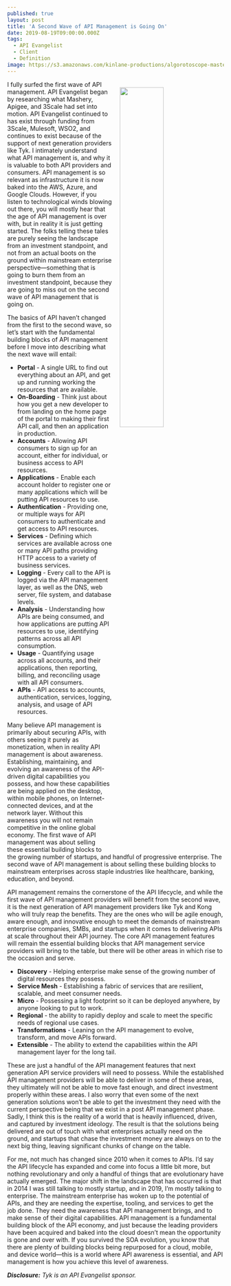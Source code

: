 ```yaml
---
published: true
layout: post
title: 'A Second Wave of API Management is Going On'
date: 2019-08-19T09:00:00.000Z
tags:
  - API Evangelist
  - Client
  - Definition
image: https://s3.amazonaws.com/kinlane-productions/algorotoscope-master/stories-beach-rocks-currents-internet-numbers.jpg
---
```

<img src="{{ page.image }}" width="45%" align="right" style="padding: 15px;" />
I fully surfed the first wave of API management. API Evangelist began by researching what Mashery, Apigee, and 3Scale had set into motion. API Evangelist continued to has exist through funding from 3Scale, Mulesoft, WSO2, and continues to exist because of the support of next generation providers like Tyk. I intimately understand what API management is, and why it is valuable to both API providers and consumers. API management is so relevant as infrastructure it is now baked into the AWS, Azure, and Google Clouds. However, if you listen to technological winds blowing out there, you will mostly hear that the age of API management is over with, but in reality it is just getting started. The folks telling these tales are purely seeing the landscape from an investment standpoint, and not from an actual boots on the ground within mainstream enterprise perspective—something that is going to burn them from an investment standpoint, because they are going to miss out on the second wave of API management that is going on.

The basics of API haven’t changed from the first to the second wave, so let’s start with the fundamental building blocks of API management before I move into describing what the next wave will entail:

- **Portal** - A single URL to find out everything about an API, and get up and running working the resources that are available.
- **On-Boarding** - Think just about how you get a new developer to from landing on the home page of the portal to making their first API call, and then an application in production.
- **Accounts** - Allowing API consumers to sign up for an account, either for individual, or business access to API resources.
- **Applications** - Enable each account holder to register one or many applications which will be putting API resources to use.
- **Authentication** - Providing one, or multiple ways for API consumers to authenticate and get access to API resources.
- **Services** - Defining which services are available across one or many API paths providing HTTP access to a variety of business services.
- **Logging** - Every call to the API is logged via the API management layer, as well as the DNS, web server, file system, and database levels.
- **Analysis** - Understanding how APIs are being consumed, and how applications are putting API resources to use, identifying patterns across all API consumption.
- **Usage** - Quantifying usage across all accounts, and their applications, then reporting, billing, and reconciling usage with all API consumers.
- **APIs** - API access to accounts, authentication, services, logging, analysis, and usage of API resources.

Many believe API management is primarily about securing APIs, with others seeing it purely as monetization, when in reality API management is about awareness. Establishing, maintaining, and evolving an awareness of the API-driven digital capabilities you possess, and how these capabilities are being applied on the desktop, within mobile phones, on Internet-connected devices, and at the network layer. Without this awareness you will not remain competitive in the online global economy. The first wave of API management was about selling these essential building blocks to the growing number of startups, and handful of progressive enterprise. The second wave of API management is about selling these building blocks to mainstream enterprises across staple industries like healthcare, banking, education, and beyond.

API management remains the cornerstone of the API lifecycle, and while the first wave of API management providers will benefit from the second wave, it is the next generation of API management providers like Tyk and Kong who will truly reap the benefits. They are the ones who will be agile enough, aware enough, and innovative enough to meet the demands of mainstream enterprise companies, SMBs, and startups when it comes to delivering APIs at scale throughout their API journey. The core API management features will remain the essential building blocks that API management service providers will bring to the table, but there will be other areas in which rise to the occasion and serve.

- **Discovery** - Helping enterprise make sense of the growing number of digital resources they possess.
- **Service Mesh** - Establishing a fabric of services that are resilient, scalable, and meet consumer needs.
- **Micro** - Possessing a light footprint so it can be deployed anywhere, by anyone looking to put to work.
- **Regional** - the ability to rapidly deploy and scale to meet the specific needs of regional use cases.
- **Transformations** - Leaning on the API management to evolve, transform, and move APIs forward.
- **Extensible** - The ability to extend the capabilities within the API management layer for the long tail.

These are just a handful of the API management features that next generation API service providers will need to possess. While the established API management providers will be able to deliver in some of these areas, they ultimately will not be able to move fast enough, and direct investment properly within these areas. I also worry that even some of the next generation solutions won’t be able to get the investment they need with the current perspective being that we exist in a post API management phase. Sadly, I think this is the reality of a world that is heavily influenced, driven, and captured by investment ideology. The result is that the solutions being delivered are out of touch with what enterprises actually need on the ground, and startups that chase the investment money are always on to the next big thing, leaving significant chunks of change on the table.

For me, not much has changed since 2010 when it comes to APIs. I’d say the API lifecycle has expanded and come into focus a little bit more, but nothing revolutionary and only a handful of things that are evolutionary have actually emerged. The major shift in the landscape that has occurred is that in 2014 I was still talking to mostly startup, and in 2019, I’m mostly talking to enterprise. The mainstream enterprise has woken up to the potential of APIs, and they are needing the expertise, tooling, and services to get the job done. They need the awareness that API management brings, and to make sense of their digital capabilities. API management is a fundamental building block of the API economy, and just because the leading providers have been acquired and baked into the cloud doesn’t mean the opportunity is gone and over with. If you survived the SOA evolution, you know that there are plenty of building blocks being repurposed for a cloud, mobile, and device world—this is a world where API awareness is essential, and API management is how you achieve this level of awareness.

<i><strong>Disclosure:</strong> Tyk is an API Evangelist sponsor.</i>
